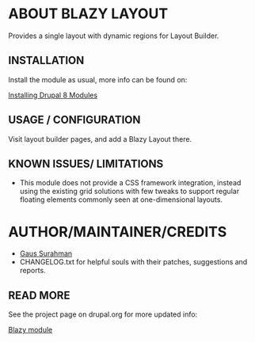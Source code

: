 
# ABOUT BLAZY LAYOUT

Provides a single layout with dynamic regions for Layout Builder.

## INSTALLATION
Install the module as usual, more info can be found on:

[Installing Drupal 8 Modules](https://drupal.org/node/1897420)


## USAGE / CONFIGURATION
Visit layout builder pages, and add a Blazy Layout there.


## KNOWN ISSUES/ LIMITATIONS
* This module does not provide a CSS framework integration, instead using the
  existing grid solutions with few tweaks to support regular floating elements
  commonly seen at one-dimensional layouts.


# AUTHOR/MAINTAINER/CREDITS
* [Gaus Surahman](https://www.drupal.org/user/159062)
* CHANGELOG.txt for helpful souls with their patches, suggestions and reports.


## READ MORE
See the project page on drupal.org for more updated info:

[Blazy module](https://drupal.org/project/blazy)
